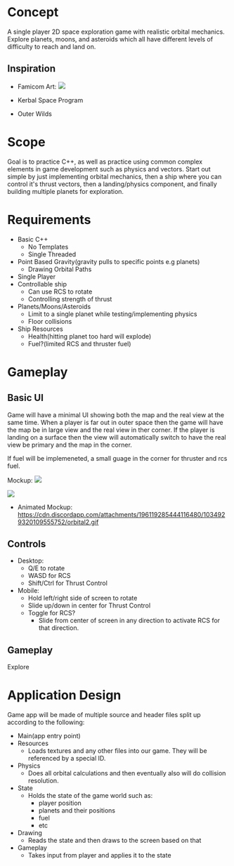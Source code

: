 # Concept

A single player 2D space exploration game with realistic orbital mechanics. Explore planets, moons, and asteroids which all have different levels of difficulty to reach and land on.

## Inspiration

- Famicom Art:
![](https://famicase.com/22/softs/047.jpg)

- Kerbal Space Program

- Outer Wilds

# Scope

Goal is to practice C++, as well as practice using common complex elements in game development such as physics and vectors. Start out simple by just implementing orbital mechanics, then a ship where you can control it's thrust vectors, then a landing/physics component, and finally building multiple planets for exploration.

# Requirements

- Basic C++
	- No Templates
	- Single Threaded
- Point Based Gravity(gravity pulls to specific points e.g planets)
	- Drawing Orbital Paths
- Single Player
- Controllable ship
	- Can use RCS to rotate
	- Controlling strength of thrust
- Planets/Moons/Asteroids
	- Limit to a single planet while testing/implementing physics
	- Floor collisions
- Ship Resources
	- Health(hitting planet too hard will explode)
	- Fuel?(limited RCS and thruster fuel)

# Gameplay

## Basic UI

Game will have a minimal UI showing both the map and the real view at the same time. When a player is far out in outer space then the game will have the map be in large view and the real view in ther corner. If the player is landing on a surface then the view will automatically switch to have the real view be primary and the map in the corner.

If fuel will be implemeneted, a small guage in the corner for thruster and rcs fuel.

Mockup: 
![](https://cdn.discordapp.com/attachments/196119285444116480/1036362238073778187/unknown.png)

![](https://cdn.discordapp.com/attachments/196119285444116480/1036362507910131802/unknown.png)

- Animated Mockup: https://cdn.discordapp.com/attachments/196119285444116480/1034929320109555752/orbital2.gif

## Controls

- Desktop:
	- Q/E to rotate
	- WASD for RCS
	- Shift/Ctrl for Thrust Control
- Mobile:
	- Hold left/right side of screen to rotate
	- Slide up/down in center for Thrust Control
	- Toggle for RCS?
		- Slide from center of screen in any direction to activate RCS for that direction.

## Gameplay
Explore

# Application Design

Game app will be made of multiple source and header files split up according to the following:

- Main(app entry point)
- Resources
	- Loads textures and any other files into our game. They will be referenced by a special ID.
- Physics
	- Does all orbital calculations and then eventually also will do collision resolution.
- State
	- Holds the state of the game world such as:
		- player position
		- planets and their positions
		- fuel
		- etc
- Drawing
	- Reads the state and then draws to the screen based on that
- Gameplay
	- Takes input from player and applies it to the state